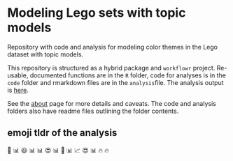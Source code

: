 # Modeling Lego sets with topic models

Repository with code and analysis for modeling color themes in the Lego dataset with topic models.

This repository is structured as a hybrid package and `workflowr` project. Re-usable, documented functions are in the `R` folder, code for analyses is in the `code` folder and rmarkdown files are in the `analysis`file. The analysis output is [here](https://nateaff.github.io/legolda/). 

See the [about](https://nateaff.github.io/legolda/about.html) page for more details and caveats. The code and analysis folders also have readme files outlining the folder contents.

## emoji tldr of the analysis 

:thought_balloon: :bar_chart: :smiley: :bar_chart: :bar_chart: :heart_eyes: :bar_chart: :thought_balloon: :bar_chart: :chart_with_upwards_trend: :heart_eyes: :bar_chart: :fire: :fire:
 